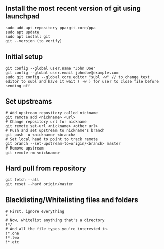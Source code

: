 ## Install the most recent version of git using launchpad

	sudo add-apt-repository ppa:git-core/ppa
	sudo apt update
	sudo apt install git
	git --version (to verify)

## Initial setup

	git config --global user.name "John Doe"
	git config --global user.email johndoe@example.com
	sudo git config --global core.editor "subl -w" // to change text editor to subl and have it wait ( -w ) for user to close file before sending off

## Set upstreams
```
# Add upstream repository called nickname 
git remote add <nickname> <url>
# Change repository url for nickname
git remote set-url <nickname> <other url>
# Push and set upstream to nickname's branch
git push -u <nickname> <branch>
# Set local head to point to track remote
git branch --set-upstream-to=origin/<branch> master
# Remove upstream
git remote rm <nickname>
```

## Hard pull from repository
	git fetch --all
	git reset --hard origin/master

## Blacklisting/Whitelisting files and folders
```
# First, ignore everything
*
# Now, whitelist anything that's a directory
!*/
# And all the file types you're interested in.
!*.one
!*.two
!*.etc
```
